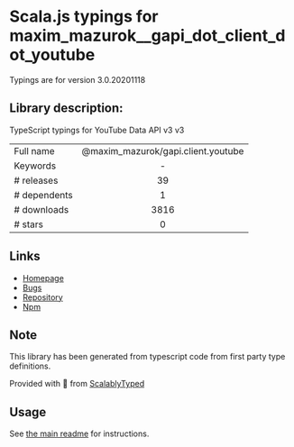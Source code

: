 
# Scala.js typings for maxim_mazurok__gapi_dot_client_dot_youtube

Typings are for version 3.0.20201118

## Library description:
TypeScript typings for YouTube Data API v3 v3

|                    |                 |
| ------------------ | :-------------: |
| Full name          | @maxim_mazurok/gapi.client.youtube |
| Keywords           | - |
| # releases         | 39 |
| # dependents       | 1 |
| # downloads        | 3816 |
| # stars            | 0 |

## Links
- [Homepage](https://github.com/Maxim-Mazurok/google-api-typings-generator#readme)
- [Bugs](https://github.com/Maxim-Mazurok/google-api-typings-generator/issues)
- [Repository](https://github.com/Maxim-Mazurok/google-api-typings-generator)
- [Npm](https://www.npmjs.com/package/%40maxim_mazurok%2Fgapi.client.youtube)
    


## Note
This library has been generated from typescript code from first party type definitions.

Provided with :purple_heart: from [ScalablyTyped](https://github.com/oyvindberg/ScalablyTyped)

## Usage
See [the main readme](../../readme.md) for instructions.


